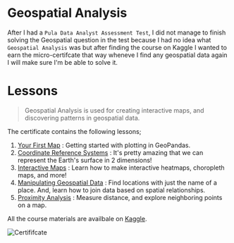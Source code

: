 # Geospatial Analysis

After I had a `Pula Data Analyst Assessment Test`, I did not manage to finish solving the Geospatial question in the test because I had no idea what `Geospatial Analysis` was but after finding the course on Kaggle I wanted to earn the micro-certifcate that way wheneve I find any geospatial data again I will make sure I'm be able to solve it.

# Lessons

> Geospatial Analysis is used for creating interactive maps, and discovering patterns in geospatial data.

The certificate contains the following lessons;

1. [Your First Map](./01-Your-First-Map.ipynb) : <span>Getting started with plotting in GeoPandas.</span>
2. [Coordinate Reference Systems](./02-Coordinate-Reference-Systems.ipynb) : <span style="color">It's pretty amazing that we can represent the Earth's surface in 2 dimensions!</span>
3. [Interactive Maps](./03-Interactive-Maps.ipynb) : <span>Learn how to make interactive heatmaps, choropleth maps, and more!</span>
4. [Manipulating Geospatial Data](./04-Manipulating-Geospatial-Data.ipynb) : <span style="color">Find locations with just the name of a place. And, learn how to join data based on spatial relationships.</span>
5. [Proximity Analysis](./05-Proximity-Analysis.ipynb) : <span>Measure distance, and explore neighboring points on a map.</span>

All the course materials are availbale on [Kaggle](https://kaggle.com).

![Certififcate](https://www.kaggle.com/learn/certification/ntapeknoxsiwale/geospatial-analysis)

